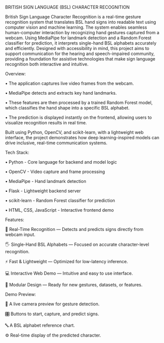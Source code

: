 BRITISH SIGN LANGUAGE (BSL) CHARACTER RECOGNITION

British Sign Language Character Recognition is a real-time gesture recognition system that translates BSL hand signs into readable text using computer vision and machine learning.
The system enables seamless human-computer interaction by recognizing hand gestures captured from a webcam. Using MediaPipe for landmark detection and a Random Forest classifier for prediction, it interprets single-hand BSL alphabets accurately and efficiently.
Designed with accessibility in mind, this project aims to support communication for the hearing and speech-impaired community, providing a foundation for assistive technologies that make sign language recognition both interactive and intuitive.

Overview:

•	The application captures live video frames from the webcam.

•	MediaPipe detects and extracts key hand landmarks.

•	These features are then processed by a trained Random Forest model, which classifies the hand shape into a specific BSL alphabet.

•	The prediction is displayed instantly on the frontend, allowing users to visualize recognition results in real time.

Built using Python, OpenCV, and scikit-learn, with a lightweight web interface, the project demonstrates how deep learning-inspired models can drive inclusive, real-time communication systems.

Tech Stack:

• Python -	Core language for backend and model logic

• OpenCV -	Video capture and frame processing

• MediaPipe - 	Hand landmark detection 

• Flask - 	Lightweight backend server 

• scikit-learn - Random Forest classifier for prediction

• HTML, CSS, JavaScript - Interactive frontend demo

Features:

🎥 Real-Time Recognition — Detects and predicts signs directly from webcam input.

🖐️ Single-Hand BSL Alphabets — Focused on accurate character-level recognition.

⚡ Fast & Lightweight — Optimized for low-latency inference.

💻 Interactive Web Demo — Intuitive and easy to use interface.

🔧 Modular Design — Ready for new gestures, datasets, or features.

Demo Preview:

 📸 A live camera preview for gesture detection.

 🎛️ Buttons to start, capture, and predict signs.
 
 🔤 A BSL alphabet reference chart.
 
 ⚙️ Real-time display of the predicted character.

